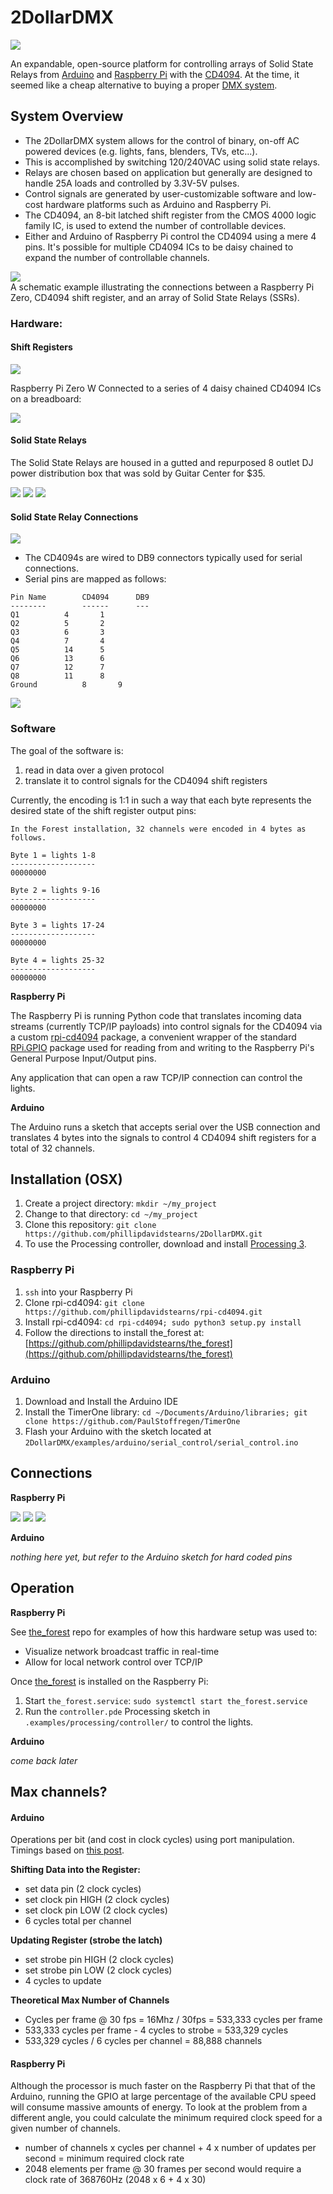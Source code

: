 # 2DollarDMX

![](images/the_forest.gif)

An expandable, open-source platform for controlling arrays of Solid State Relays from [Arduino](https://www.arduino.cc/) and [Raspberry Pi](https://www.raspberrypi.org/) with the [CD4094](https://www.alldatasheet.com/datasheet-pdf/pdf/26896/TI/CD4094.html). At the time, it seemed like a cheap alternative to buying a proper [DMX system](https://en.wikipedia.org/wiki/DMX512).

## System Overview

* The 2DollarDMX system allows for the control of binary, on-off AC powered devices (e.g. lights, fans, blenders, TVs, etc...).
* This is accomplished by switching 120/240VAC using solid state relays.
* Relays are chosen based on application but generally are designed to handle 25A loads and controlled by 3.3V-5V pulses.
* Control signals are generated by user-customizable software and low-cost hardware platforms such as Arduino and Raspberry Pi.
* The CD4094, an 8-bit latched shift register from the CMOS 4000 logic family IC, is used to extend the number of controllable devices.
* Either and Arduino of Raspberry Pi control the CD4094 using a mere 4 pins. It's possible for multiple CD4094 ICs to be daisy chained to expand the number of controllable channels.

![](images/raspberry_pi_zero_schem.png)<br>
A schematic example illustrating the connections between a Raspberry Pi Zero, CD4094 shift register, and an array of Solid State Relays (SSRs).

### Hardware:


#### Shift Registers

![](images/2DollarDMX-3107.jpg)

Raspberry Pi Zero W Connected to a series of 4 daisy chained CD4094 ICs on a breadboard:

![](images/2DollarDMX-3112.jpg)

#### Solid State Relays

The Solid State Relays are housed in a gutted and repurposed 8 outlet DJ power distribution box that was sold by Guitar Center for $35.

![](images/2DollarDMX-3117.jpg)
![](images/2DollarDMX-3118.jpg)
![](images/2DollarDMX-3119.jpg)

#### Solid State Relay Connections

![](images/2DollarDMX-3115.jpg)

* The CD4094s are wired to DB9 connectors typically used for serial connections.
* Serial pins are mapped as follows:

```
Pin Name		CD4094  	DB9
--------		------  	---
Q1			4		1
Q2			5		2
Q3			6		3
Q4			7		4
Q5			14		5
Q6			13		6
Q7			12		7
Q8			11		8
Ground			8		9

``` 
![](images/2DollarDMX-3114.jpg)

### Software

The goal of the software is:

1. read in data over a given protocol
1. translate it to control signals for the CD4094 shift registers

Currently, the encoding is 1:1 in such a way that each byte represents the desired state of the shift register output pins:

```
In the Forest installation, 32 channels were encoded in 4 bytes as follows.

Byte 1 = lights 1-8
-------------------
00000000

Byte 2 = lights 9-16
-------------------
00000000

Byte 3 = lights 17-24
-------------------
00000000

Byte 4 = lights 25-32
-------------------
00000000
```

**Raspberry Pi**

The Raspberry Pi is running Python code that translates incoming data streams (currently TCP/IP payloads) into control signals for the CD4094 via a custom [rpi-cd4094](https://github.com/phillipdavidstearns/rpi-cd4094.git) package, a convenient wrapper of the standard [RPi.GPIO](https://pypi.org/project/RPi.GPIO/) package used for reading from and writing to the Raspberry Pi's General Purpose Input/Output pins.

Any application that can open a raw TCP/IP connection can control the lights.

**Arduino**

The Arduino runs a sketch that accepts serial over the USB connection and translates 4 bytes into the signals to control 4 CD4094 shift registers for a total of 32 channels.

## Installation (OSX)

1. Create a project directory: `mkdir ~/my_project`
1. Change to that directory: `cd ~/my_project`
1. Clone this repository: `git clone https://github.com/phillipdavidstearns/2DollarDMX.git`
1. To use the Processing controller, download and install [Processing 3](https://processing.org/download/).

### Raspberry Pi

1. `ssh` into your Raspberry Pi
1. Clone rpi-cd4094: `git clone https://github.com/phillipdavidstearns/rpi-cd4094.git`
1. Install rpi-cd4094: `cd rpi-cd4094; sudo python3 setup.py install`
1. Follow the directions to install the_forest at: [https://github.com/phillipdavidstearns/the_forest](https://github.com/phillipdavidstearns/the_forest)

### Arduino

1. Download and Install the Arduino IDE
1. Install the TimerOne library: `cd ~/Documents/Arduino/libraries; git clone https://github.com/PaulStoffregen/TimerOne`
1. Flash your Arduino with the sketch located at `2DollarDMX/examples/arduino/serial_control/serial_control.ino`

## Connections

**Raspberry Pi**

![](images/2DollarDMX-3109.jpg)
![](images/2DollarDMX-3110.jpg)
![](images/2DollarDMX-3111.jpg)

**Arduino**

*nothing here yet, but refer to the Arduino sketch for hard coded pins*

## Operation

**Raspberry Pi**

See [the_forest](https://github.com/phillipdavidstearns/the_forest) repo for examples of how this hardware setup was used to:

* Visualize network broadcast traffic in real-time
* Allow for local network control over TCP/IP

Once [the_forest](https://github.com/phillipdavidstearns/the_forest) is installed on the Raspberry Pi:

1. Start `the_forest.service`: `sudo systemctl start the_forest.service`
1. Run the `controller.pde` Processing sketch in `.examples/processing/controller/` to control the lights. 

**Arduino**

*come back later*

## Max channels?

#### Arduino

Operations per bit (and cost in clock cycles) using port manipulation. Timings based on [this post](https://timodenk.com/blog/port-manipulation-and-arduino-digitalwrite-performance/).

**Shifting Data into the Register:**

* set data pin (2 clock cycles)
* set clock pin HIGH (2 clock cycles)
* set clock pin LOW (2 clock cycles)
* 6 cycles total per channel

**Updating Register (strobe the latch)**

* set strobe pin HIGH (2 clock cycles)
* set strobe pin LOW (2 clock cycles)
* 4 cycles to update

**Theoretical Max Number of Channels**

* Cycles per frame @ 30 fps = 16Mhz / 30fps = 533,333 cycles per frame
* 533,333 cycles per frame - 4 cycles to strobe = 533,329 cycles
* 533,329 cycles / 6 cycles per channel = 88,888 channels

#### Raspberry Pi

Although the processor is much faster on the Raspberry Pi that that of the Arduino, running the GPIO at large percentage of the available CPU speed will consume massive amounts of energy. To look at the problem from a different angle, you could calculate the minimum required clock speed for a given number of channels.

* number of channels x cycles per channel + 4 x number of updates per second = minimum required clock rate
* 2048 elements per frame @ 30 frames per second would require a clock rate of 368760Hz (2048 x 6 + 4 x 30)
